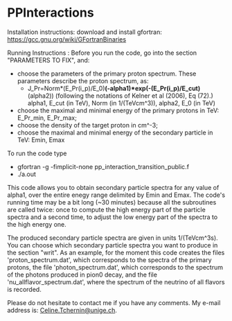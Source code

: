 # PPInteractions
Installation instructions:
download and install gfortran: https://gcc.gnu.org/wiki/GFortranBinaries

Running Instructions : 
Before you run the code, go into the section "PARAMETERS TO FIX", and:
- choose the parameters of the primary proton spectrum. These parameters describe the proton spectrum, as:                 
    * J_Pr=Norm*(E_Pr(i_p)/E_0)**(-alpha1)*exp(-(E_Pr(i_p)/E_cut)**(alpha2)) (following the notations of Kelner et al (2006), Eq     (72).) 	 alpha1, E_cut (in TeV), Norm (in 1/(TeVcm^3)), alpha2,	E_0 (in TeV)
- choose the maximal and minimal energy of the primary protons in TeV: E_Pr_min, E_Pr_max;  
- choose the density of the target proton in cm^-3;
- choose the maximal and minimal energy of the secondary particle in TeV: Emin, Emax 

To run the code type
- gfortran -g -fimplicit-none pp_interaction_transition_public.f
- ./a.out 

This code allows you to obtain secondary particle spectra for any value of alpha1, over the entire enegy range delimited by Emin and Emax.	The code's running time may be a bit long (~30 minutes) because all the subroutines are called twice: once to compute the high energy part of the particle spectra and a second time, to adjust the low energy part of the spectra to the high energy one.

The produced secondary particle spectra are given in units 1/(TeVcm^3s). You can choose which secondary particle spectra you want to produce in the section "writ". As an example, for the moment this code creates the files 'proton_spectrum.dat', which corresponds to the spectra of the primary protons, the file 'photon_spectrum.dat', which corresponds to the spectrum of the photons produced in pion0 decay, and the file 'nu_allflavor_spectrum.dat', where the spectrum of the neutrino of all flavors is recorded.  

Please do not hesitate to contact me if you have any comments. My e-mail address is: Celine.Tchernin@unige.ch. 
